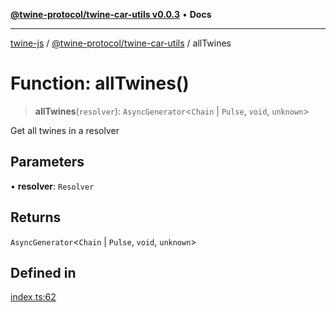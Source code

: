 [**@twine-protocol/twine-car-utils v0.0.3**](../README.md) • **Docs**

***

[twine-js](../../../README.md) / [@twine-protocol/twine-car-utils](../README.md) / allTwines

# Function: allTwines()

> **allTwines**(`resolver`): `AsyncGenerator`\<`Chain` \| `Pulse`, `void`, `unknown`\>

Get all twines in a resolver

## Parameters

• **resolver**: `Resolver`

## Returns

`AsyncGenerator`\<`Chain` \| `Pulse`, `void`, `unknown`\>

## Defined in

[index.ts:62](https://github.com/twine-protocol/twine-js/blob/bc5370ff2573a6e5e5c7a912acc672967ce4c5db/packages/twine-car-utils/src/index.ts#L62)
